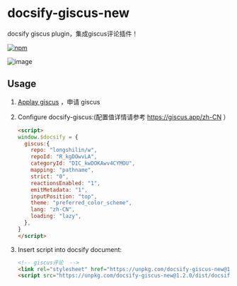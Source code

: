 # docsify-giscus-new
docsify giscus plugin，集成giscus评论插件！

[![npm](https://img.shields.io/npm/v/docsify-giscus-new.svg?style=flat-square)](https://www.npmjs.com/package/docsify-giscus-new)

![image](https://github.com/longshilin/docsify-giscus-new/assets/18352884/bab5c816-dba3-4094-939e-f3a5000abad1)



## Usage
1. [Applay giscus](https://giscus.app/zh-CN) ，申请 giscus

2. Configure docsify-giscus:(配置值详情请参考 https://giscus.app/zh-CN ）

    ```html
    <script>
    window.$docsify = {
      giscus:{
        repo: "longshilin/w",
        repoId: "R_kgDOwvLA",
        categoryId: "DIC_kwDOKAwv4CYMOU",
        mapping: "pathname",
        strict: "0",
        reactionsEnabled: "1",
        emitMetadata: "1",
        inputPosition: "top",
        theme: "preferred_color_scheme",
        lang: "zh-CN",
        loading: "lazy",
      },
    }
    </script>
    ```

3. Insert script into docsify document:

    ```html
    <!-- giscus评论  -->
    <link rel="stylesheet" href="https://unpkg.com/docsify-giscus-new@1.2.0/dist/giscus.css">
    <script src="https://unpkg.com/docsify-giscus-new@1.2.0/dist/docsify-giscus.min.js"></script>
    ```
